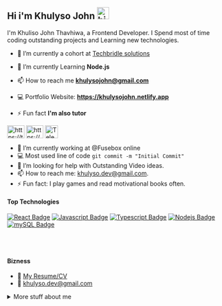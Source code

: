 ## Hi i'm Khulyso John <img src="https://user-images.githubusercontent.com/1303154/88677602-1635ba80-d120-11ea-84d8-d263ba5fc3c0.gif" width="28px" height="28px" alt="hi">

I'm  Khuliso John Thavhiwa, a Frontend Developer. I Spend most of time coding outstanding projects and Learning new technologies.
- 🔭 I’m currently a cohort at   [Techbridle solutions]()

- 🌱 I’m currently Learning  **Node.js**

- 📫 How to reach me **khulysojohn@gmail.com**

- 💻 Portfolio Website: **https://khulysojohn.netlify.app**



- ⚡ Fun fact **I'm also tutor**


<p align="left">
<a href="https://twitter.com/https://twitter.com/saberyt18_yt?t=fkeyts9clu5ody1xffk1rg&s=09" target="blank"><img align="center" src="https://raw.githubusercontent.com/rahuldkjain/github-profile-readme-generator/master/src/images/icons/Social/twitter.svg" alt="https://twitter.com/saberyt18_yt?t=fkeyts9clu5ody1xffk1rg&s=09" height="30" width="40" /></a>
<a href="https://linkedin.com/in/https://www.linkedin.com/in/akintobi-ayodeji-86a675236" target="blank">
 <img align="center" src="https://raw.githubusercontent.com/rahuldkjain/github-profile-readme-generator/master/src/images/icons/Social/linked-in-alt.svg" alt="https://www.linkedin.com/in/akintobi-ayodeji-86a675236" height="30" width="40" /></a>
<a href="https://t.me/sabercm" target="_blank">
    <img align="center" src="https://upload.wikimedia.org/wikipedia/commons/8/82/gmail.svg" alt="Telegram" height="30" width="30" />
</a>


</p>



- 🔭 I’m currently working at @Fusebox online
- :computer: Most used line of code `git commit -m "Initial Commit"`
- 🤔 I’m looking for help with Outstanding Video ideas.
- 📫 How to reach me: khulyso.dev@gmail.com.
- ⚡ Fun fact: I play games and read motivational books often.

#### Top Technologies



[![React Badge](https://img.shields.io/badge/-React-61DBFB?style=for-the-badge&labelColor=black&logo=react&logoColor=61DBFB)](#) [![Javascript Badge](https://img.shields.io/badge/-Javascript-F0DB4F?style=for-the-badge&labelColor=black&logo=javascript&logoColor=F0DB4F)](#) [![Typescript Badge](https://img.shields.io/badge/-Typescript-007acc?style=for-the-badge&labelColor=black&logo=typescript&logoColor=007acc)](#) [![Nodejs Badge](https://img.shields.io/badge/-Nodejs-3C873A?style=for-the-badge&labelColor=black&logo=node.js&logoColor=3C873A)](#) [![mySQL Badge](https://img.shields.io/badge/-mySQl-e535ab?style=for-the-badge&labelColor=black&logo=mysql&logoColor=e535ab)](#)



<br />
<br />

#### Bizness
- :paperclip: [My Resume/CV]()
- :email: khulyso.dev@gmail.com


<details>
<summary>
  More stuff about me
</summary>

<br >

I love sharing knowledge and helping other developers.

#### Coding Stats

<!--START_SECTION:waka-->
```text
TypeScript   15 hrs 41 mins  ████████████████████▓░░░░   82.29 % 
HTML         1 hr 50 mins    ██▒░░░░░░░░░░░░░░░░░░░░░░   09.61 % 
Markdown     1 hr 27 mins    ██░░░░░░░░░░░░░░░░░░░░░░░   07.63 % 
Other        2 mins          ░░░░░░░░░░░░░░░░░░░░░░░░░   00.25 % 
YAML         2 mins          ░░░░░░░░░░░░░░░░░░░░░░░░░   00.19 % 
```
<!--END_SECTION:waka-->

#### Github Stats

![khulyso.dev's github stats](https://github-readme-stats.vercel.app/api?username=khulyso-dev&count_private=true&theme=tokyonight&hide=contribs,prs)

</details>





